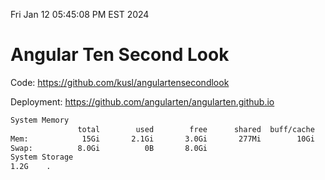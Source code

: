 Fri Jan 12 05:45:08 PM EST 2024

# Angular Ten Second Look

Code: https://github.com/kusl/angulartensecondlook

Deployment: https://github.com/angularten/angularten.github.io

```bash
System Memory
               total        used        free      shared  buff/cache   available
Mem:            15Gi       2.1Gi       3.0Gi       277Mi        10Gi        13Gi
Swap:          8.0Gi          0B       8.0Gi
System Storage
1.2G	.
```
```bash

